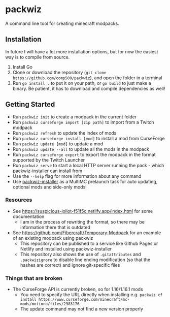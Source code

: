 # packwiz
A command line tool for creating minecraft modpacks.

## Installation
In future I will have a lot more installation options, but for now the easiest way is to compile from source.

1. Install Go
2. Clone or download the repository (`git clone https://github.com/comp500/packwiz`), and open the folder in a terminal
3. Run `go install .` to put it on your path, or `go build` to just make a binary. Be patient, it has to download and compile dependencies as well!

## Getting Started
- Run `packwiz init` to create a modpack in the current folder
- Run `packwiz curseforge import [zip path]` to import from a Twitch modpack
- Run `packwiz refresh` to update the index of mods
- Run `packwiz curseforge install [mod]` to install a mod from CurseForge
- Run `packwiz update [mod]` to update a mod
- Run `packwiz update --all` to update all the mods in the modpack
- Run `packwiz curseforge export` to export the modpack in the format supported by the Twitch Launcher
- Run `packwiz serve` to start a local HTTP server running the pack - which packwiz-installer can install from
- Use the `--help` flag for more information about any command
- Use [packwiz-installer](https://github.com/comp500/packwiz-installer) as a MultiMC prelaunch task for auto updating, optional mods and side-only mods!

### Resources
- See https://suspicious-joliot-f51f5c.netlify.app/index.html for some documentation
    - I am in the process of rewriting the format, so there may be information there that is outdated
- See https://github.com/Fibercraft/Temporary-Modpack for an example of an existing modpack using packwiz
    - This repository can be published to a service like Github Pages or Netlify and installed using packwiz-installer
    - This repository also shows the use of `.gitattributes` and `.packwizignore` to disable line ending modification (so that the hashes are correct) and ignore git-specific files

### Things that are broken
- The CurseForge API is currently broken, so for 1.16/1.16.1 mods
    - You need to specify the URL directly when installing e.g. `packwiz cf install https://www.curseforge.com/minecraft/mc-mods/motiono/files/2983176`
    - The update command may not find a new version properly
